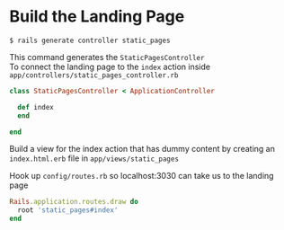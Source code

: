 # Build the Landing Page

```
$ rails generate controller static_pages
```

This command generates the `StaticPagesController` <br/>
To connect the landing page to the `index` action inside `app/controllers/static_pages_controller.rb`

```ruby 
class StaticPagesController < ApplicationController

  def index
  end

end
```

Build a view for the index action that has dummy content by creating an `index.html.erb` file in `app/views/static_pages`

Hook up `config/routes.rb` so localhost:3030 can take us to the landing page

```ruby
Rails.application.routes.draw do
  root 'static_pages#index'
end
```